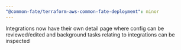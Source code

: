 ```yaml
---
"@common-fate/terraform-aws-common-fate-deployment": minor
---
```


Integrations now have their own detail page where config can be reviewed/edited and background tasks relating to integrations can be inspected
